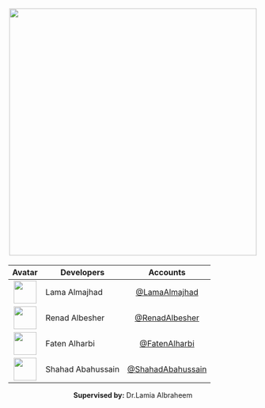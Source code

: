 <h1 align="center"> <img class='float-left rounded-1' src='https://github.com/LamaAlmajhad/test/assets/98522894/c72d2b50-6aaf-41c1-ba5d-09b08891a067'  width='500' >  </h1>

<div align="center">

Avatar|Developers|Accounts 
:-:|---|:-:
<img align="center" class='float-left rounded-1' src='https://github.com/LamaAlmajhad/test/assets/98522894/fde3eb42-f50d-493a-ad94-780d4683d6b9'  width='46'>|Lama Almajhad|[@LamaAlmajhad](https://github.com/LamaAlmajhad)
<img align="center" class='float-left rounded-1' src='https://github.com/LamaAlmajhad/test/assets/98522894/6703a4f1-ccb7-4585-b016-b5eb35c99958'  width='46'>|Renad Albesher|[@RenadAlbesher](https://github.com/RenadXD)
<img align="center" class='float-left rounded-1' src='https://github.com/LamaAlmajhad/test/assets/98522894/ac50d922-b758-42a4-a771-d8de4376098c'  width='46'>|Faten Alharbi|[@FatenAlharbi](https://github.com/isfaten5)
<img align="center" class='float-left rounded-1' src='https://github.com/LamaAlmajhad/test/assets/98522894/d3eb74d7-c6c6-47b6-8d59-dd143897f717'  width='46'>|Shahad Abahussain|[@ShahadAbahussain](https://github.com/ShahadKSU)
</div>



<p align="center"><strong>Supervised by:</strong> Dr.Lamia Albraheem</p>
